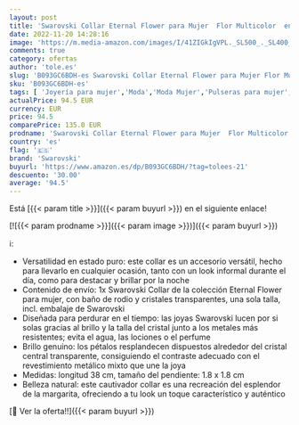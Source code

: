 ```yaml
---
layout: post
title: 'Swarovski Collar Eternal Flower para Mujer  Flor Multicolor  en Baño de Rodio  Colección Eternal Flower de Swarovski'
date: 2022-11-20 14:28:16
image: 'https://m.media-amazon.com/images/I/41ZIGkIgVPL._SL500_._SL400_.jpg'
comments: true
category: ofertas
author: 'tole.es'
slug: 'B093GC6BDH-es Swarovski Collar Eternal Flower para Mujer Flor Multicolor...'
sku: 'B093GC6BDH-es'
tags: [ 'Joyería para mujer','Moda','Moda Mujer','Pulseras para mujer','swarovski','🇪🇸', ]
actualPrice: 94.5 EUR
currency: EUR
price: 94.5
comparePrice: 135.0 EUR
prodname: 'Swarovski Collar Eternal Flower para Mujer  Flor Multicolor  en Baño de Rodio  Colección Eternal Flower de Swarovski'
country: 'es'
flag: '🇪🇸'
brand: 'Swarovski'
buyurl: 'https://www.amazon.es/dp/B093GC6BDH/?tag=tolees-21'
descuento: '30.00'
average: '94.5'
---
```


Está [{{< param title >}}]({{< param buyurl >}}) en el siguiente enlace!

[![{{< param prodname >}}]({{< param image >}})]({{< param buyurl >}})

ℹ️:

- Versatilidad en estado puro: este collar es un accesorio versátil, hecho para llevarlo en cualquier ocasión, tanto con un look informal durante el día, como para destacar y brillar por la noche
- Contenido de envío: 1x Swarovski Collar de la colección Eternal Flower para mujer, con baño de rodio y cristales transparentes, una sola talla, incl. embalaje de Swarovski
- Diseñada para perdurar en el tiempo: las joyas Swarovski lucen por si solas gracias al brillo y la talla del cristal junto a los metales más resistentes; evita el agua, las lociones o el perfume
- Brillo genuino: los pétalos resplandecen dispuestos alrededor del cristal central transparente, consiguiendo el contraste adecuado con el revestimiento metálico mixto que une la joya
- Medidas: longitud 38 cm, tamaño del pendiente: 1.8 x 1.8 cm
- Belleza natural: este cautivador collar es una recreación del esplendor de la margarita, ofreciendo a tu look un toque característico y auténtico

[🛒 Ver la oferta!!]({{< param buyurl >}})
